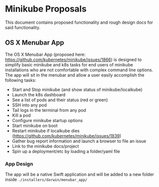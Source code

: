 # Minikube Proposals
This document contains proposed functionality and rough design docs for said
functionality.

## OS X Menubar App 
The OS X Menubar App (proposed here: https://github.com/kubernetes/minikube/issues/1866) 
is designed to simplify basic minikube and k8s tasks for end users of minikube 
installations who are not comfortable with complex command line options. The 
app will sit in the menubar and allow a user easily accomplish the following 
tasks: 

* Start and Stop minikube (and show status of minikube/localkube)
* Launch the k8s dashboard
* See a list of pods and their status (red or green)
* SSH into any pod
* Tail logs in the terminal from any pod 
* Kill a pod 
* Configure minikube startup options
* Start minikube on boot
* Restart minikube if localkube dies (https://github.com/kubernetes/minikube/issues/1839)
* Gather bug report information and launch a browser to file an issue 
* Link to the minikube docs/project 
* Spin up a deployment/etc by loading a folder/yaml file

### App Design 
The app will be a native Swift application and will be added to a new folder 
inside `./installers/darwin/menubar_app/`

